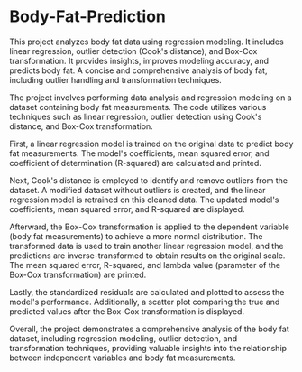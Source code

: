 # Body-Fat-Prediction
 This project analyzes body fat data using regression modeling. It includes linear regression, outlier detection (Cook's distance), and Box-Cox transformation. It provides insights, improves modeling accuracy, and predicts body fat. A concise and comprehensive analysis of body fat, including outlier handling and transformation techniques.

The project involves performing data analysis and regression modeling on a dataset containing body fat measurements. The code utilizes various techniques such as linear regression, outlier detection using Cook's distance, and Box-Cox transformation.

First, a linear regression model is trained on the original data to predict body fat measurements. The model's coefficients, mean squared error, and coefficient of determination (R-squared) are calculated and printed.

Next, Cook's distance is employed to identify and remove outliers from the dataset. A modified dataset without outliers is created, and the linear regression model is retrained on this cleaned data. The updated model's coefficients, mean squared error, and R-squared are displayed.

Afterward, the Box-Cox transformation is applied to the dependent variable (body fat measurements) to achieve a more normal distribution. The transformed data is used to train another linear regression model, and the predictions are inverse-transformed to obtain results on the original scale. The mean squared error, R-squared, and lambda value (parameter of the Box-Cox transformation) are printed.

Lastly, the standardized residuals are calculated and plotted to assess the model's performance. Additionally, a scatter plot comparing the true and predicted values after the Box-Cox transformation is displayed.

Overall, the project demonstrates a comprehensive analysis of the body fat dataset, including regression modeling, outlier detection, and transformation techniques, providing valuable insights into the relationship between independent variables and body fat measurements.
